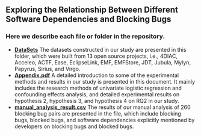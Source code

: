 ## Exploring the Relationship Between Different Software Dependencies and Blocking Bugs

### Here we describe each file or folder in the repository.
- [**DataSets**](https://gitee.com/hren_ron/dependency_analysis/tree/master/datasets) The datasets constructed in our study are presented in this folder, which were built from 13 open source projects, i.e., 4DIAC, Acceleo, ACTF, Ease, EclipseLink, EMF, EMFStore, JDT, Jubula, Mylyn, Papyrus, Sirius, and Virgo.
- [**Appendix.pdf**](https://gitee.com/hren_ron/dependency_analysis/blob/master/Appendix.pdf) A detailed introduction to some of the experimental methods and results in our study is presented in this document. It mainly includes the research methods of univariate logistic regression and confounding effects analysis, and detailed experimental results on hypothesis 2, hypothesis 3, and hypothesis 4 on RQ2 in our study.
- [**manual_analysis_result.csv**](https://gitee.com/hren_ron/dependency_analysis/blob/master/manual_analysis_result.csv) The results of our manual analysis of 260 blocking bug pairs are presented in the file, which include blocking bugs, blocked bugs, and software dependencies explicitly mentioned by developers on blocking bugs and blocked bugs.

